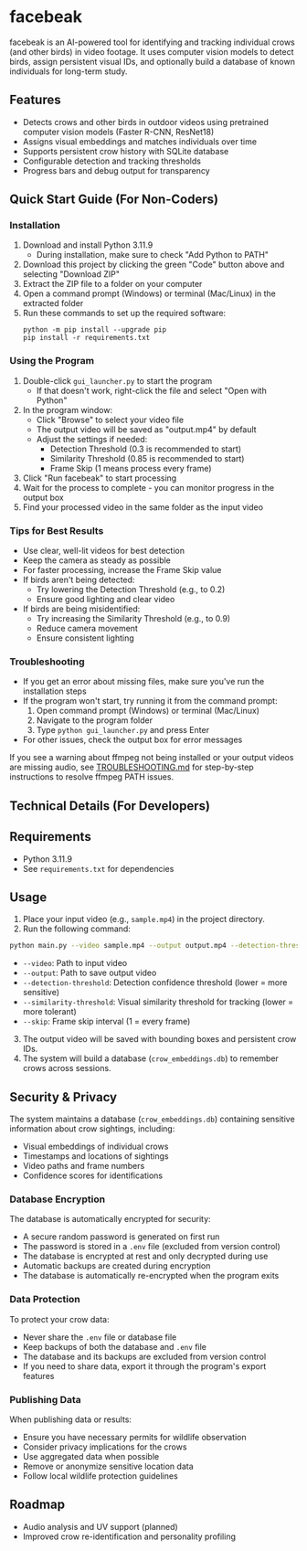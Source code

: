 # facebeak

facebeak is an AI-powered tool for identifying and tracking individual crows (and other birds) in video footage. It uses computer vision models to detect birds, assign persistent visual IDs, and optionally build a database of known individuals for long-term study.

## Features
- Detects crows and other birds in outdoor videos using pretrained computer vision models (Faster R-CNN, ResNet18)
- Assigns visual embeddings and matches individuals over time
- Supports persistent crow history with SQLite database
- Configurable detection and tracking thresholds
- Progress bars and debug output for transparency

## Quick Start Guide (For Non-Coders)

### Installation
1. Download and install Python 3.11.9 
   - During installation, make sure to check "Add Python to PATH"
2. Download this project by clicking the green "Code" button above and selecting "Download ZIP"
3. Extract the ZIP file to a folder on your computer
4. Open a command prompt (Windows) or terminal (Mac/Linux) in the extracted folder
5. Run these commands to set up the required software:
   ```
   python -m pip install --upgrade pip
   pip install -r requirements.txt
   ```

### Using the Program
1. Double-click `gui_launcher.py` to start the program
   - If that doesn't work, right-click the file and select "Open with Python"
2. In the program window:
   - Click "Browse" to select your video file
   - The output video will be saved as "output.mp4" by default
   - Adjust the settings if needed:
     * Detection Threshold (0.3 is recommended to start)
     * Similarity Threshold (0.85 is recommended to start)
     * Frame Skip (1 means process every frame)
3. Click "Run facebeak" to start processing
4. Wait for the process to complete - you can monitor progress in the output box
5. Find your processed video in the same folder as the input video

### Tips for Best Results
- Use clear, well-lit videos for best detection
- Keep the camera as steady as possible
- For faster processing, increase the Frame Skip value
- If birds aren't being detected:
  * Try lowering the Detection Threshold (e.g., to 0.2)
  * Ensure good lighting and clear video
- If birds are being misidentified:
  * Try increasing the Similarity Threshold (e.g., to 0.9)
  * Reduce camera movement
  * Ensure consistent lighting

### Troubleshooting
- If you get an error about missing files, make sure you've run the installation steps
- If the program won't start, try running it from the command prompt:
  1. Open command prompt (Windows) or terminal (Mac/Linux)
  2. Navigate to the program folder
  3. Type `python gui_launcher.py` and press Enter
- For other issues, check the output box for error messages

If you see a warning about ffmpeg not being installed or your output videos are missing audio, see [TROUBLESHOOTING.md](./TROUBLESHOOTING.md) for step-by-step instructions to resolve ffmpeg PATH issues.

## Technical Details (For Developers)

## Requirements
- Python 3.11.9
- See `requirements.txt` for dependencies

## Usage
1. Place your input video (e.g., `sample.mp4`) in the project directory.
2. Run the following command:

```bash
python main.py --video sample.mp4 --output output.mp4 --detection-threshold 0.3 --similarity-threshold 0.75 --skip 1
```

- `--video`: Path to input video
- `--output`: Path to save output video
- `--detection-threshold`: Detection confidence threshold (lower = more sensitive)
- `--similarity-threshold`: Visual similarity threshold for tracking (lower = more tolerant)
- `--skip`: Frame skip interval (1 = every frame)

3. The output video will be saved with bounding boxes and persistent crow IDs.
4. The system will build a database (`crow_embeddings.db`) to remember crows across sessions.

## Security & Privacy

The system maintains a database (`crow_embeddings.db`) containing sensitive information about crow sightings, including:
- Visual embeddings of individual crows
- Timestamps and locations of sightings
- Video paths and frame numbers
- Confidence scores for identifications

### Database Encryption

The database is automatically encrypted for security:
- A secure random password is generated on first run
- The password is stored in a `.env` file (excluded from version control)
- The database is encrypted at rest and only decrypted during use
- Automatic backups are created during encryption
- The database is automatically re-encrypted when the program exits

### Data Protection

To protect your crow data:
- Never share the `.env` file or database file
- Keep backups of both the database and `.env` file
- The database and its backups are excluded from version control
- If you need to share data, export it through the program's export features

### Publishing Data

When publishing data or results:
- Ensure you have necessary permits for wildlife observation
- Consider privacy implications for the crows
- Use aggregated data when possible
- Remove or anonymize sensitive location data
- Follow local wildlife protection guidelines

## Roadmap
- Audio analysis and UV support (planned)
- Improved crow re-identification and personality profiling
